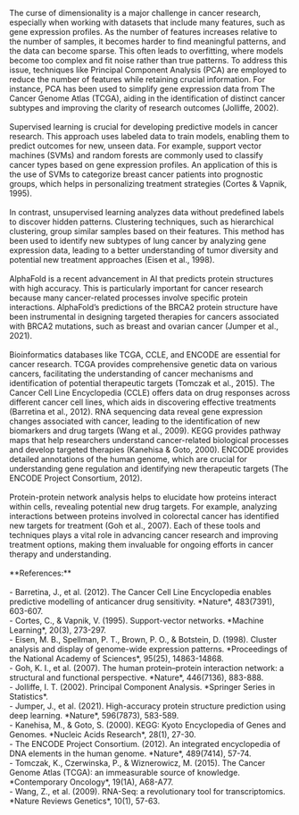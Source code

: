 The curse of dimensionality is a major challenge in cancer research, especially when working with datasets that include many features, such as gene expression profiles. As the number of features increases relative to the number of samples, it becomes harder to find meaningful patterns, and the data can become sparse. This often leads to overfitting, where models become too complex and fit noise rather than true patterns. To address this issue, techniques like Principal Component Analysis (PCA) are employed to reduce the number of features while retaining crucial information. For instance, PCA has been used to simplify gene expression data from The Cancer Genome Atlas (TCGA), aiding in the identification of distinct cancer subtypes and improving the clarity of research outcomes (Jolliffe, 2002).\
\
Supervised learning is crucial for developing predictive models in cancer research. This approach uses labeled data to train models, enabling them to predict outcomes for new, unseen data. For example, support vector machines (SVMs) and random forests are commonly used to classify cancer types based on gene expression profiles. An application of this is the use of SVMs to categorize breast cancer patients into prognostic groups, which helps in personalizing treatment strategies (Cortes & Vapnik, 1995).\
\
In contrast, unsupervised learning analyzes data without predefined labels to discover hidden patterns. Clustering techniques, such as hierarchical clustering, group similar samples based on their features. This method has been used to identify new subtypes of lung cancer by analyzing gene expression data, leading to a better understanding of tumor diversity and potential new treatment approaches (Eisen et al., 1998).\
\
AlphaFold is a recent advancement in AI that predicts protein structures with high accuracy. This is particularly important for cancer research because many cancer-related processes involve specific protein interactions. AlphaFold’s predictions of the BRCA2 protein structure have been instrumental in designing targeted therapies for cancers associated with BRCA2 mutations, such as breast and ovarian cancer (Jumper et al., 2021).\
\
Bioinformatics databases like TCGA, CCLE, and ENCODE are essential for cancer research. TCGA provides comprehensive genetic data on various cancers, facilitating the understanding of cancer mechanisms and identification of potential therapeutic targets (Tomczak et al., 2015). The Cancer Cell Line Encyclopedia (CCLE) offers data on drug responses across different cancer cell lines, which aids in discovering effective treatments (Barretina et al., 2012). RNA sequencing data reveal gene expression changes associated with cancer, leading to the identification of new biomarkers and drug targets (Wang et al., 2009). KEGG provides pathway maps that help researchers understand cancer-related biological processes and develop targeted therapies (Kanehisa & Goto, 2000). ENCODE provides detailed annotations of the human genome, which are crucial for understanding gene regulation and identifying new therapeutic targets (The ENCODE Project Consortium, 2012).\
\
Protein-protein network analysis helps to elucidate how proteins interact within cells, revealing potential new drug targets. For example, analyzing interactions between proteins involved in colorectal cancer has identified new targets for treatment (Goh et al., 2007). Each of these tools and techniques plays a vital role in advancing cancer research and improving treatment options, making them invaluable for ongoing efforts in cancer therapy and understanding.\
\
\*\*References:\*\*\
\
\- Barretina, J., et al. (2012). The Cancer Cell Line Encyclopedia enables predictive modelling of anticancer drug sensitivity. \*Nature\*, 483(7391), 603-607.\
\- Cortes, C., & Vapnik, V. (1995). Support-vector networks. \*Machine Learning\*, 20(3), 273-297.\
\- Eisen, M. B., Spellman, P. T., Brown, P. O., & Botstein, D. (1998). Cluster analysis and display of genome-wide expression patterns. \*Proceedings of the National Academy of Sciences\*, 95(25), 14863-14868.\
\- Goh, K. I., et al. (2007). The human protein–protein interaction network: a structural and functional perspective. \*Nature\*, 446(7136), 883-888.\
\- Jolliffe, I. T. (2002). Principal Component Analysis. \*Springer Series in Statistics\*.\
\- Jumper, J., et al. (2021). High-accuracy protein structure prediction using deep learning. \*Nature\*, 596(7873), 583-589.\
\- Kanehisa, M., & Goto, S. (2000). KEGG: Kyoto Encyclopedia of Genes and Genomes. \*Nucleic Acids Research\*, 28(1), 27-30.\
\- The ENCODE Project Consortium. (2012). An integrated encyclopedia of DNA elements in the human genome. \*Nature\*, 489(7414), 57-74.\
\- Tomczak, K., Czerwinska, P., & Wiznerowicz, M. (2015). The Cancer Genome Atlas (TCGA): an immeasurable source of knowledge. \*Contemporary Oncology\*, 19(1A), A68-A77.\
\- Wang, Z., et al. (2009). RNA-Seq: a revolutionary tool for transcriptomics. \*Nature Reviews Genetics\*, 10(1), 57-63.
